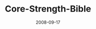 ---
layout: music 
title: "Core-Strength-Bible"
series: "Core Strength"
date: 2008-09-17 
description: "Brian Tome discusses the fundamentals of reading the bible as a way to build core strength."
audio: "http://s3.amazonaws.com/crossroadsaudiomessages/CoreStrength2.mp3"
audio-duration: "31:57"
src: "http://www.crossroads.net/players/media/mediumHz/CoreStrength_190x110.gif"
---